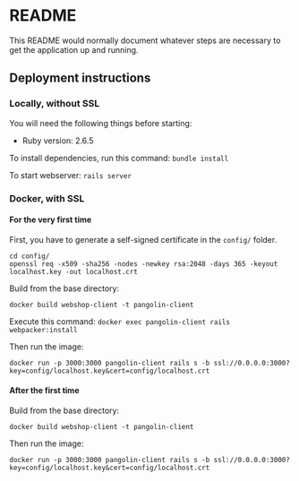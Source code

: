 # README

This README would normally document whatever steps are necessary to get the
application up and running.

## Deployment instructions

### Locally, without SSL

You will need the following things before starting:
* Ruby version: 2.6.5

To install dependencies, run this command:
`bundle install`

To start webserver:
`rails server`

### Docker, with SSL

#### For the very first time
First, you have to generate a self-signed certificate in the `config/` folder.
```
cd config/
openssl req -x509 -sha256 -nodes -newkey rsa:2048 -days 365 -keyout localhost.key -out localhost.crt
```

Build from the base directory:
```
docker build webshop-client -t pangolin-client
```

Execute this command:
`docker exec pangolin-client rails webpacker:install` 

Then run the image:
```
docker run -p 3000:3000 pangolin-client rails s -b ssl://0.0.0.0:3000?key=config/localhost.key&cert=config/localhost.crt
```

#### After the first time
Build from the base directory:
```
docker build webshop-client -t pangolin-client
```

Then run the image:
```
docker run -p 3000:3000 pangolin-client rails s -b ssl://0.0.0.0:3000?key=config/localhost.key&cert=config/localhost.crt
```